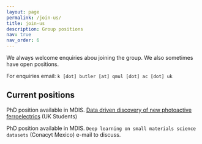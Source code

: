```yaml
---
layout: page
permalink: /join-us/
title: join-us
description: Group positions
nav: true
nav_order: 6
---
```


We always welcome enquiries abou joining the group. We also sometimes have open positions.

For enquiries email: `k [dot] butler [at] qmul [dot] ac [dot] uk`

## Current positions

PhD position available in MDIS. <a href='https://www.sems.qmul.ac.uk/research/studentships/435/data-driven-discovery-of-new-photoactive-ferroelectrics'>Data driven discovery of new photoactive ferroelectrics</a> (UK Students)

PhD position available in MDIS. `Deep learning on small materials science datasets` (Conacyt Mexico) e-mail to discuss.
